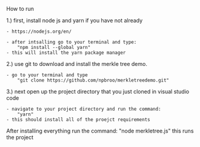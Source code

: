 How to run

1.) first, install node js and yarn if you have not already

    - https://nodejs.org/en/

    - after intsalling go to your terminal and type:
        "npm install --global yarn"
    - this will install the yarn package manager


2.) use git to download and install the merkle tree demo.

    - go to your terminal and type
        "git clone https://github.com/npbroo/merkletreedemo.git"

3.) next open up the project directory that you just cloned in visual studio code

    - navigate to your project directory and run the command:
        "yarn"
    - this should install all of the proejct requirements


After installing everything run the command:
    "node merkletree.js"
this runs the project
